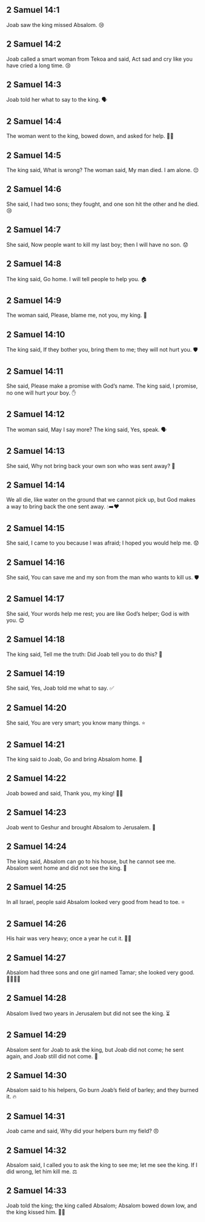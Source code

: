 ## 2 Samuel 14:1
Joab saw the king missed Absalom. 😢
## 2 Samuel 14:2
Joab called a smart woman from Tekoa and said, Act sad and cry like you have cried a long time. 😢
## 2 Samuel 14:3
Joab told her what to say to the king. 🗣️
## 2 Samuel 14:4
The woman went to the king, bowed down, and asked for help. 🙇‍♀️
## 2 Samuel 14:5
The king said, What is wrong? The woman said, My man died. I am alone. 😔
## 2 Samuel 14:6
She said, I had two sons; they fought, and one son hit the other and he died. 😢
## 2 Samuel 14:7
She said, Now people want to kill my last boy; then I will have no son. 😟
## 2 Samuel 14:8
The king said, Go home. I will tell people to help you. 🏠
## 2 Samuel 14:9
The woman said, Please, blame me, not you, my king. 🙏
## 2 Samuel 14:10
The king said, If they bother you, bring them to me; they will not hurt you. 🛡️
## 2 Samuel 14:11
She said, Please make a promise with God’s name. The king said, I promise, no one will hurt your boy. ✋
## 2 Samuel 14:12
The woman said, May I say more? The king said, Yes, speak. 🗣️
## 2 Samuel 14:13
She said, Why not bring back your own son who was sent away? 🔄
## 2 Samuel 14:14
We all die, like water on the ground that we cannot pick up, but God makes a way to bring back the one sent away. 💧➡️❤️
## 2 Samuel 14:15
She said, I came to you because I was afraid; I hoped you would help me. 😟
## 2 Samuel 14:16
She said, You can save me and my son from the man who wants to kill us. 🛡️
## 2 Samuel 14:17
She said, Your words help me rest; you are like God’s helper; God is with you. 😊
## 2 Samuel 14:18
The king said, Tell me the truth: Did Joab tell you to do this? 🤔
## 2 Samuel 14:19
She said, Yes, Joab told me what to say. ✅
## 2 Samuel 14:20
She said, You are very smart; you know many things. ⭐
## 2 Samuel 14:21
The king said to Joab, Go and bring Absalom home. 🧭
## 2 Samuel 14:22
Joab bowed and said, Thank you, my king! 🙇‍♂️
## 2 Samuel 14:23
Joab went to Geshur and brought Absalom to Jerusalem. 🐎
## 2 Samuel 14:24
The king said, Absalom can go to his house, but he cannot see me. Absalom went home and did not see the king. 🚪
## 2 Samuel 14:25
In all Israel, people said Absalom looked very good from head to toe. ⭐
## 2 Samuel 14:26
His hair was very heavy; once a year he cut it. 💇‍♂️
## 2 Samuel 14:27
Absalom had three sons and one girl named Tamar; she looked very good. 👨‍👦‍👦👧
## 2 Samuel 14:28
Absalom lived two years in Jerusalem but did not see the king. ⏳
## 2 Samuel 14:29
Absalom sent for Joab to ask the king, but Joab did not come; he sent again, and Joab still did not come. 📣
## 2 Samuel 14:30
Absalom said to his helpers, Go burn Joab’s field of barley; and they burned it. 🔥
## 2 Samuel 14:31
Joab came and said, Why did your helpers burn my field? 😠
## 2 Samuel 14:32
Absalom said, I called you to ask the king to see me; let me see the king. If I did wrong, let him kill me. ⚖️
## 2 Samuel 14:33
Joab told the king; the king called Absalom; Absalom bowed down low, and the king kissed him. 🤝💞
